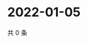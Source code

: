 # 2022-01-05

共 0 条

<!-- BEGIN WEIBO -->
<!-- 最后更新时间 Wed Jan 05 2022 15:00:59 GMT+0800 (China Standard Time) -->

<!-- END WEIBO -->
